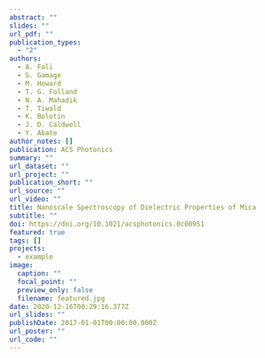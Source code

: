 ```yaml
---
abstract: ""
slides: ""
url_pdf: ""
publication_types:
  - "2"
authors:
  - A. Fali
  - S. Gamage
  - M. Howard
  - T. G. Folland
  - N. A. Mahadik
  - T. Tiwald
  - K. Bolotin
  - J. D. Caldwell
  - Y. Abate
author_notes: []
publication: ACS Photonics
summary: ""
url_dataset: ""
url_project: ""
publication_short: ""
url_source: ""
url_video: ""
title: Nanoscale Spectroscopy of Dielectric Properties of Mica
subtitle: ""
doi: https://doi.org/10.1021/acsphotonics.0c00951
featured: true
tags: []
projects:
  - example
image:
  caption: ""
  focal_point: ""
  preview_only: false
  filename: featured.jpg
date: 2020-12-16T00:29:16.377Z
url_slides: ""
publishDate: 2017-01-01T00:00:00.000Z
url_poster: ""
url_code: ""
---
```

